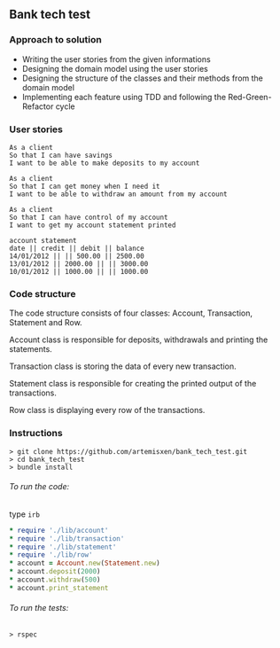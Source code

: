 ## Bank tech test

### Approach to solution
- Writing the user stories from the given informations
- Designing the domain model using the user stories
- Designing the structure of the classes and their methods from the domain model
- Implementing each feature using TDD and following the Red-Green-Refactor cycle

### User stories

```
As a client
So that I can have savings
I want to be able to make deposits to my account

As a client
So that I can get money when I need it
I want to be able to withdraw an amount from my account

As a client
So that I can have control of my account
I want to get my account statement printed

account statement
date || credit || debit || balance
14/01/2012 || || 500.00 || 2500.00
13/01/2012 || 2000.00 || || 3000.00
10/01/2012 || 1000.00 || || 1000.00

```

### Code structure

The code structure consists of four classes: Account, Transaction, Statement and Row.

Account class is responsible for deposits, withdrawals and printing the statements.

Transaction class is storing the data of every new transaction.

Statement class is responsible for creating the printed output of the transactions.

Row class is displaying every row of the transactions.



### Instructions
```
> git clone https://github.com/artemisxen/bank_tech_test.git
> cd bank_tech_test
> bundle install
```

###### To run the code:
type ```irb```
```ruby
* require './lib/account'
* require './lib/transaction'
* require './lib/statement'
* require './lib/row'
* account = Account.new(Statement.new)
* account.deposit(2000)
* account.withdraw(500)
* account.print_statement
```
###### To run the tests:
```
> rspec
```
